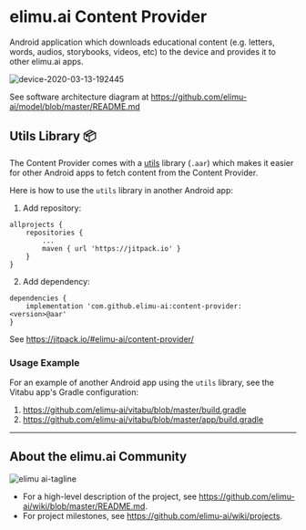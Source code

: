 # elimu.ai Content Provider

Android application which downloads educational content (e.g. letters, words, audios, storybooks, videos, etc) to the 
device and provides it to other elimu.ai apps.

![device-2020-03-13-192445](https://user-images.githubusercontent.com/15718174/76617075-6c82d200-6560-11ea-867d-e46385017e03.png)

See software architecture diagram at https://github.com/elimu-ai/model/blob/master/README.md

## Utils Library 📦

The Content Provider comes with a [utils](`utils`) library (`.aar`) which makes it easier for other Android apps to fetch content from the Content Provider.

Here is how to use the `utils` library in another Android app:

  1. Add repository:
  
    allprojects {
        repositories {
            ...
            maven { url 'https://jitpack.io' }
        }
    }
  
  2. Add dependency:
  
    dependencies {
        implementation 'com.github.elimu-ai:content-provider:<version>@aar'
    }

See https://jitpack.io/#elimu-ai/content-provider/

### Usage Example

For an example of another Android app using the `utils` library, see the Vitabu app's Gradle configuration:

  1. https://github.com/elimu-ai/vitabu/blob/master/build.gradle
  1. https://github.com/elimu-ai/vitabu/blob/master/app/build.gradle

---

## About the elimu.ai Community

![elimu ai-tagline](https://user-images.githubusercontent.com/15718174/54360503-e8e88980-465c-11e9-9792-32b513105cf3.png)

 * For a high-level description of the project, see https://github.com/elimu-ai/wiki/blob/master/README.md.
 * For project milestones, see https://github.com/elimu-ai/wiki/projects.
